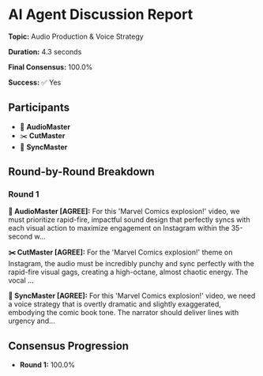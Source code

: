 # AI Agent Discussion Report

**Topic:** Audio Production & Voice Strategy

**Duration:** 4.3 seconds

**Final Consensus:** 100.0%

**Success:** ✅ Yes

## Participants

- 🎵 **AudioMaster**
- ✂️ **CutMaster**
- 🎯 **SyncMaster**

## Round-by-Round Breakdown

### Round 1

**🎵 AudioMaster [AGREE]:** For this 'Marvel Comics explosion!' video, we must prioritize rapid-fire, impactful sound design that perfectly syncs with each visual action to maximize engagement on Instagram within the 35-second w...

**✂️ CutMaster [AGREE]:** For the 'Marvel Comics explosion!' theme on Instagram, the audio must be incredibly punchy and sync perfectly with the rapid-fire visual gags, creating a high-octane, almost chaotic energy. The vocal ...

**🎯 SyncMaster [AGREE]:** For this 'Marvel Comics explosion!' video, we need a voice strategy that is overtly dramatic and slightly exaggerated, embodying the comic book tone. The narrator should deliver lines with urgency and...

## Consensus Progression

- **Round 1:** 100.0%

